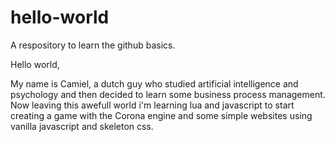# hello-world
A respository to learn the github basics.

Hello world, 

My name is Camiel, a dutch guy who studied artificial intelligence and psychology and then decided to learn some business process management.
Now leaving this awefull world i'm learning lua and javascript to start creating a game with the Corona engine and some simple websites using vanilla javascript and skeleton css.
